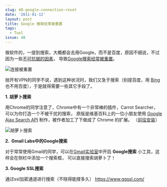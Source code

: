 ```yaml
---
slug: 48-google-connection-reset
date: '2011-01-12'
layout: post
title: Google 搜索经常被重置
tags:
  - Tool
issue: 48
---
```


做软件的，一提到搜索，大概都会去用Google，而不是百度，原因不细说，不过因为一些[不可抗据的因素][1]，
导致[Google搜索经常被重置][2]。

![连接被重置](https://github.com/greatghoul/greatghoul.github.io/assets/208966/6231fbb0-38d2-44ec-b8d2-1053a4619fd1)

抛开有VPN的同学不说，遇到这种状况时，我们又急于搜索（别提百度，用 [Bing][3] 也不用百度），于是就得需要一些其它手段了。

**1. 胡萝卜搜索**

用Chrome的同学注意了，Chrome中有一个非常棒的插件，Carrot Searcher，可以为你打造一个不被干扰的搜索，
原版是维基百科上的一位小朋友使用 [Google Ajax Search API][4] 制作，被作者加工了下做成了 Chrome 的扩展。
（[前往安装][5]）

![胡萝卜搜索](https://github.com/greatghoul/greatghoul.github.io/assets/208966/d02d5def-c83a-4da7-b8b3-cd9ea276a37b)

**2.  Gmail Labs中的Google搜索**

对于常常使用Gmail的同学，可以在[Gmail实验室][6]中开启 **Google搜索** 小工具，这样会在侧栏中添加一个搜索框，
可以直接搜索胡萝卜了！

**3. Google SSL搜索**

通过ssl加密通道进行搜索（不晓得能撑多久） <https://www.ggssl.com/>

[1]: http://blog.huanqiu.com/?uid-31736-action-viewspace-itemid-18282
[2]: http://xfrog.blogbus.com/logs/8304341.html
[3]: http://cn.bing.com/
[4]: http://code.google.com/intl/zh-CN/apis/websearch/docs/
[5]: https://chrome.google.com/extensions/detail/klbmngfpdloinccfglicmniaeakhbjmk
[6]: http://briian.com/?p=5497 "Google推出Gmail Labs實驗室版，開放13種新功能！"


